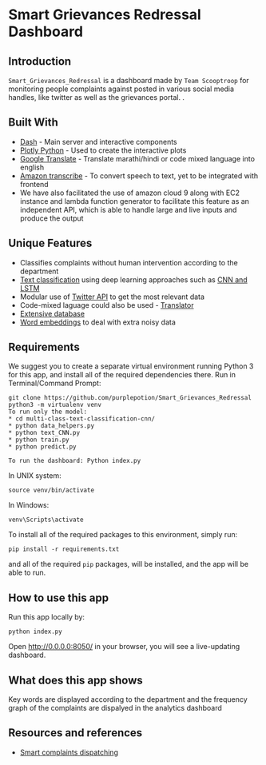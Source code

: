 # Smart Grievances Redressal Dashboard

## Introduction
`Smart_Grievances_Redressal` is a dashboard made by `Team Scooptroop` for monitoring people complaints against posted in various social media handles, like twitter as well as the grievances portal. . 


## Built With
* [Dash](https://dash.plot.ly/) - Main server and interactive components 
* [Plotly Python](https://plot.ly/python/) - Used to create the interactive plots
* [Google Translate](https://translate.google.co.in/) - Translate marathi/hindi or code mixed language into english
* [Amazon transcribe](https://aws.amazon.com/transcribe/) - To convert speech to text, yet to be integrated with frontend
* We have also facilitated the use of amazon cloud 9 along with EC2 instance and lambda function generator to facilitate this feature as an independent API, which is able to handle large and live inputs and produce the output

## Unique Features
* Classifies complaints without human intervention according to the department
* [Text classification](https://github.com/purplepotion/Smart_Grievances_Redressal/tree/master/multi-class-text-classification-cnn) using deep learning approaches such as [CNN and LSTM](https://www.researchgate.net/profile/Basit_Raza2/publication/333706654_A_Hybrid_CNN-LSTM_Model_for_Improving_Accuracy_of_Movie_Reviews_Sentiment_Analysis/links/5d00b1eb299bf13a384ea950/A-Hybrid-CNN-LSTM-Model-for-Improving-Accuracy-of-Movie-Reviews-Sentiment-Analysis.pdf)
* Modular use of [Twitter API](https://colab.research.google.com/drive/1J1Cb-61b6Vw22Moz0yQktA-RZvwe_9wy) to get the most relevant data
* Code-mixed laguage could also be used - [Translator](https://github.com/purplepotion/Smart_Grievances_Redressal/blob/master/web_app/apps/helpers/language_translation.py)
* [Extensive database](https://github.com/purplepotion/Smart_Grievances_Redressal/blob/master/web_app/apps/helpers/complaint_data.db)
* [Word embeddings](https://github.com/purplepotion/Smart_Grievances_Redressal/blob/master/multi-class-text-classification-cnn/data_helper.py) to deal with extra noisy data
## Requirements
We suggest you to create a separate virtual environment running Python 3 for this app, and install all of the required dependencies there. Run in Terminal/Command Prompt:

```
git clone https://github.com/purplepotion/Smart_Grievances_Redressal
python3 -m virtualenv venv
To run only the model: 
* cd multi-class-text-classification-cnn/
* python data_helpers.py
* python text_CNN.py
* python train.py
* python predict.py

To run the dashboard: Python index.py
```
In UNIX system: 

```
source venv/bin/activate
```
In Windows: 

```
venv\Scripts\activate
```

To install all of the required packages to this environment, simply run:

```
pip install -r requirements.txt
```

and all of the required `pip` packages, will be installed, and the app will be able to run.


## How to use this app

Run this app locally by:
```
python index.py
```
Open http://0.0.0.0:8050/ in your browser, you will see a live-updating dashboard.


## What does this app shows
Key words are displayed according to the department and the frequency graph of the complaints are dispalyed in the analytics dashboard
## Resources and references
* [Smart complaints dispatching](https://arxiv.org/pdf/1912.10546v1.pdf)
